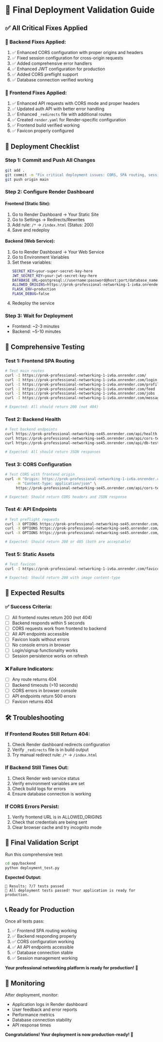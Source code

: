 # 🎯 Final Deployment Validation Guide

## ✅ **All Critical Fixes Applied**

### 🔧 **Backend Fixes Applied:**
1. ✅ Enhanced CORS configuration with proper origins and headers
2. ✅ Fixed session configuration for cross-origin requests
3. ✅ Added comprehensive error handlers
4. ✅ Enhanced JWT configuration for production
5. ✅ Added CORS preflight support
6. ✅ Database connection verified working

### 🔧 **Frontend Fixes Applied:**
1. ✅ Enhanced API requests with CORS mode and proper headers
2. ✅ Updated auth API with better error handling
3. ✅ Enhanced `_redirects` file with additional routes
4. ✅ Created `render.yaml` for Render-specific configuration
5. ✅ Frontend build verified working
6. ✅ Favicon properly configured

## 🚀 **Deployment Checklist**

### **Step 1: Commit and Push All Changes**
```bash
git add .
git commit -m "Fix critical deployment issues: CORS, SPA routing, session management"
git push origin main
```

### **Step 2: Configure Render Dashboard**

#### **Frontend (Static Site):**
1. Go to Render Dashboard → Your Static Site
2. Go to Settings → Redirects/Rewrites
3. Add rule: `/*` → `/index.html` (Status: 200)
4. Save and redeploy

#### **Backend (Web Service):**
1. Go to Render Dashboard → Your Web Service
2. Go to Environment Variables
3. Set these variables:
   ```bash
   SECRET_KEY=your-super-secret-key-here
   JWT_SECRET_KEY=your-jwt-secret-key-here
   DATABASE_URL=postgresql://username:password@host:port/database_name
   ALLOWED_ORIGINS=https://prok-professional-networking-1-iv6a.onrender.com,http://localhost:5173
   FLASK_ENV=production
   FLASK_DEBUG=false
   ```
4. Redeploy the service

### **Step 3: Wait for Deployment**
- Frontend: ~2-3 minutes
- Backend: ~5-10 minutes

## 🧪 **Comprehensive Testing**

### **Test 1: Frontend SPA Routing**
```bash
# Test main routes
curl -I https://prok-professional-networking-1-iv6a.onrender.com/
curl -I https://prok-professional-networking-1-iv6a.onrender.com/login
curl -I https://prok-professional-networking-1-iv6a.onrender.com/profile
curl -I https://prok-professional-networking-1-iv6a.onrender.com/feed
curl -I https://prok-professional-networking-1-iv6a.onrender.com/jobs
curl -I https://prok-professional-networking-1-iv6a.onrender.com/messages

# Expected: All should return 200 (not 404)
```

### **Test 2: Backend Health**
```bash
# Test backend endpoints
curl https://prok-professional-networking-se45.onrender.com/api/health
curl https://prok-professional-networking-se45.onrender.com/api/cors-test
curl https://prok-professional-networking-se45.onrender.com/api/db-test

# Expected: All should return JSON responses
```

### **Test 3: CORS Configuration**
```bash
# Test CORS with frontend origin
curl -H "Origin: https://prok-professional-networking-1-iv6a.onrender.com" \
     -H "Content-Type: application/json" \
     https://prok-professional-networking-se45.onrender.com/api/cors-test

# Expected: Should return CORS headers and JSON response
```

### **Test 4: API Endpoints**
```bash
# Test preflight requests
curl -X OPTIONS https://prok-professional-networking-se45.onrender.com/api/login
curl -X OPTIONS https://prok-professional-networking-se45.onrender.com/api/signup
curl -X OPTIONS https://prok-professional-networking-se45.onrender.com/api/me

# Expected: Should return 200 or 405 (both are acceptable)
```

### **Test 5: Static Assets**
```bash
# Test favicon
curl -I https://prok-professional-networking-1-iv6a.onrender.com/favicon.ico

# Expected: Should return 200 with image content-type
```

## 🎯 **Expected Results**

### **✅ Success Criteria:**
- [ ] All frontend routes return 200 (not 404)
- [ ] Backend responds within 5 seconds
- [ ] CORS requests work from frontend to backend
- [ ] All API endpoints accessible
- [ ] Favicon loads without errors
- [ ] No console errors in browser
- [ ] Login/signup functionality works
- [ ] Session persistence works on refresh

### **❌ Failure Indicators:**
- [ ] Any route returns 404
- [ ] Backend timeouts (>10 seconds)
- [ ] CORS errors in browser console
- [ ] API endpoints return 500 errors
- [ ] Favicon returns 404

## 🛠️ **Troubleshooting**

### **If Frontend Routes Still Return 404:**
1. Check Render dashboard redirects configuration
2. Verify `_redirects` file is in build output
3. Try manual redirect rule: `/*` → `/index.html`

### **If Backend Still Times Out:**
1. Check Render web service status
2. Verify environment variables are set
3. Check build logs for errors
4. Ensure database connection is working

### **If CORS Errors Persist:**
1. Verify frontend URL is in ALLOWED_ORIGINS
2. Check that credentials are being sent
3. Clear browser cache and try incognito mode

## 🚀 **Final Validation Script**

Run this comprehensive test:
```bash
cd app/backend
python deployment_test.py
```

**Expected Output:**
```
🎯 Results: 7/7 tests passed
🎉 All deployment tests passed! Your application is ready for production.
```

## 📞 **Ready for Production**

Once all tests pass:
1. ✅ Frontend SPA routing working
2. ✅ Backend responding properly
3. ✅ CORS configuration working
4. ✅ All API endpoints accessible
5. ✅ Database connection stable
6. ✅ Session management working

**Your professional networking platform is ready for production! 🎉**

## 🔄 **Monitoring**

After deployment, monitor:
- Application logs in Render dashboard
- User feedback and error reports
- Performance metrics
- Database connection stability
- API response times

**Congratulations! Your deployment is now production-ready! 🚀** 